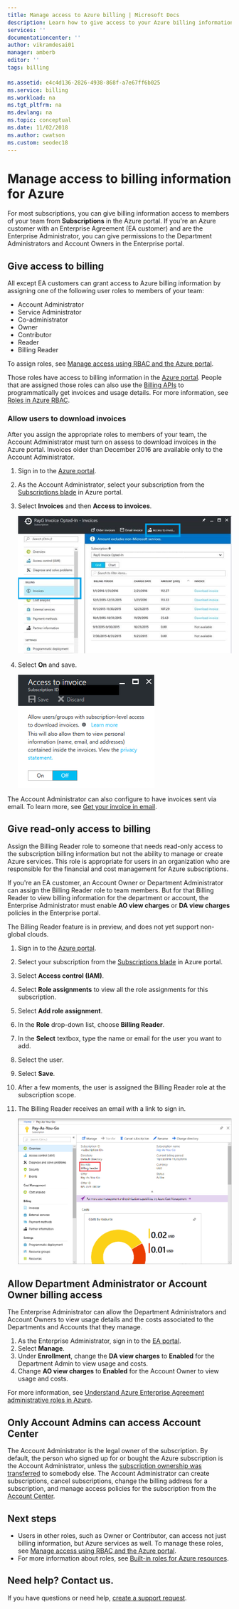 ```yaml
---
title: Manage access to Azure billing | Microsoft Docs
description: Learn how to give access to your Azure billing information for members of your team.
services: ''
documentationcenter: ''
author: vikramdesai01
manager: amberb
editor: ''
tags: billing

ms.assetid: e4c4d136-2826-4938-868f-a7e67ff6b025
ms.service: billing
ms.workload: na
ms.tgt_pltfrm: na
ms.devlang: na
ms.topic: conceptual
ms.date: 11/02/2018
ms.author: cwatson
ms.custom: seodec18
---
```

# Manage access to billing information for Azure

For most subscriptions, you can give billing information access to members of your team from **Subscriptions** in the Azure portal. If you're an Azure customer with an Enterprise Agreement (EA customer) and are the Enterprise Administrator, you can give permissions to the Department Administrators and Account Owners in the Enterprise portal.

## Give access to billing

All except EA customers can grant access to Azure billing information by assigning one of the following user roles to members of your team:

- Account Administrator
- Service Administrator
- Co-administrator
- Owner
- Contributor
- Reader
- Billing Reader

To assign roles, see [Manage access using RBAC and the Azure portal](../role-based-access-control/role-assignments-portal.md).

Those roles have access to billing information in the [Azure portal](https://portal.azure.com/). People that are assigned those roles can also use the [Billing APIs](billing-usage-rate-card-overview.md) to programmatically get invoices and usage details. For more information, see [Roles in Azure RBAC](../role-based-access-control/built-in-roles.md).

### <a name="opt-in"></a> Allow users to download invoices

After you assign the appropriate roles to members of your team, the Account Administrator must turn on  assess to download invoices in the Azure portal. Invoices older than December 2016 are available only to the Account Administrator.

1. Sign in to the [Azure portal](https://portal.azure.com/).
1. As the Account Administrator, select your subscription from the [Subscriptions blade](https://portal.azure.com/#blade/Microsoft_Azure_Billing/SubscriptionsBlade) in Azure portal.

1. Select **Invoices** and then **Access to invoices**.

    ![Screenshot shows how to delegate access to invoices](./media/billing-manage-access/AA-optin.png)

1. Select **On** and save.

    ![Screenshot shows on-off to delegate access to invoice](./media/billing-manage-access/AA-optinAllow.png)

The Account Administrator can also configure to have invoices sent via email. To learn more, see [Get your invoice in email](billing-download-azure-invoice-daily-usage-date.md).

## Give read-only access to billing

Assign the Billing Reader role to someone that needs read-only access to the subscription billing information but not the ability to manage or create Azure services. This role is appropriate for users in an organization who are responsible for the financial and cost management for Azure subscriptions.

If you're an EA customer, an Account Owner or Department Administrator can assign the Billing Reader role to team members. But for that Billing Reader to view billing information for the department or account, the Enterprise Administrator must enable  **AO view charges** or **DA view charges** policies in the Enterprise portal.

The Billing Reader feature is in preview, and does not yet support non-global clouds.

1. Sign in to the [Azure portal](https://portal.azure.com/).
1. Select your subscription from the [Subscriptions blade](https://portal.azure.com/#blade/Microsoft_Azure_Billing/SubscriptionsBlade) in Azure portal.

1. Select **Access control (IAM)**.
1. Select **Role assignments** to view all the role assignments for this subscription.
1. Select **Add role assignment**.
1. In the **Role** drop-down list, choose **Billing Reader**.
1. In the **Select** textbox, type the name or email for the user you want to add.
1. Select the user.
1. Select **Save**.
1. After a few moments, the user is assigned the Billing Reader role at the subscription scope.
1. The Billing Reader receives an email with a link to sign in.

    ![Screenshot that shows what the Billing Reader can see in Azure portal](./media/billing-manage-access/billing-reader-view.png)

## Allow Department Administrator or Account Owner billing access

The Enterprise Administrator can allow the Department Administrators and Account Owners to view usage details and the costs associated to the Departments and Accounts that they manage.

1. As the Enterprise Administrator, sign in to the [EA portal](https://ea.azure.com/).
1. Select **Manage**.
1. Under **Enrollment**, change the **DA view charges** to **Enabled** for the Department Admin to view usage and costs.
1. Change **AO view charges** to **Enabled** for the Account Owner to view usage and costs.


For more information, see [Understand Azure Enterprise Agreement administrative roles in Azure](billing-understand-ea-roles.md).

## Only Account Admins can access Account Center

The Account Administrator is the legal owner of the subscription. By default, the person who signed up for or bought the Azure subscription is the Account Administrator, unless the [subscription ownership was transferred](billing-subscription-transfer.md) to somebody else. The Account Administrator can create subscriptions, cancel subscriptions, change the billing address for a subscription, and manage access policies for the subscription from the [Account Center](https://account.azure.com/Subscriptions).

## Next steps

- Users in other roles, such as Owner or Contributor, can access not just billing information, but Azure services as well. To manage these roles, see [Manage access using RBAC and the Azure portal](../role-based-access-control/role-assignments-portal.md).
- For more information about roles, see [Built-in roles for Azure resources](../role-based-access-control/built-in-roles.md).

## Need help? Contact us.

If you have questions or need help, [create a support request](https://portal.azure.com/#blade/Microsoft_Azure_Support/HelpAndSupportBlade/newsupportrequest).
